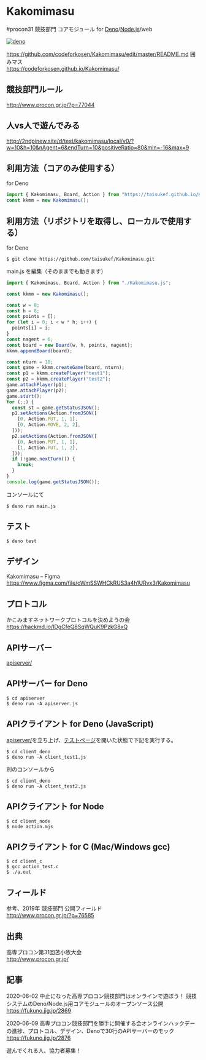 # Kakomimasu
 #procon31 競技部門 コアモジュール for [Deno](https://deno.land/)/[Node.js](https://nodejs.org/ja/)/web  

[![deno](https://taisukef.github.com/denolib/denobadge@1.3.3.svg)](https://deno.land/)  

<!--[![esmodules](https://taisukef.github.com/denolib/esmodulesbadge.svg)](https://developer.mozilla.org/ja/docs/Web/JavaScript/Guide/Modules)-->  
https://github.com/codeforkosen/Kakomimasu/edit/master/README.md
囲みマス  
https://codeforkosen.github.io/Kakomimasu/  

## 競技部門ルール  

http://www.procon.gr.jp/?p=77044  

## 人vs人で遊んでみる

http://2ndpinew.site/d/test/kakomimasu/local/v0/?w=10&h=10&nAgent=6&endTurn=10&positiveRatio=80&min=-16&max=9  

## 利用方法（コアのみ使用する）

for Deno
```typescript
import { Kakomimasu, Board, Action } from "https://taisukef.github.io/Kakomimasu/Kakomimasu.js";
const kkmm = new Kakomimasu();
```

## 利用方法（リポジトリを取得し、ローカルで使用する）

for Deno
```
$ git clone https://github.com/taisukef/Kakomimasu.git
```
main.js を編集（そのままでも動きます）
```javascript
import { Kakomimasu, Board, Action } from "./Kakomimasu.js";

const kkmm = new Kakomimasu();

const w = 8;
const h = 8;
const points = [];
for (let i = 0; i < w * h; i++) {
  points[i] = i;
}
const nagent = 6;
const board = new Board(w, h, points, nagent);
kkmm.appendBoard(board);

const nturn = 10;
const game = kkmm.createGame(board, nturn);
const p1 = kkmm.createPlayer("test1");
const p2 = kkmm.createPlayer("test2");
game.attachPlayer(p1);
game.attachPlayer(p2);
game.start();
for (;;) {
  const st = game.getStatusJSON();
  p1.setActions(Action.fromJSON([
    [0, Action.PUT, 1, 1],
    [0, Action.MOVE, 2, 2],
  ]));
  p2.setActions(Action.fromJSON([
    [0, Action.PUT, 1, 1],
    [1, Action.PUT, 1, 2],
  ]));
  if (!game.nextTurn()) {
    break;
  }
}
console.log(game.getStatusJSON());

```
コンソールにて
```
$ deno run main.js
```

## テスト

```
$ deno test
```

## デザイン
Kakomimasu – Figma  
https://www.figma.com/file/oWmSSWHCkRUS3a4h1URvx3/Kakomimasu  

## プロトコル
かこみますネットワークプロトコルを決めようの会  
https://hackmd.io/IDgCfeQ8SqWQuK9PzkG8xQ  

## APIサーバー

[apiserver/](apiserver)  

## APIサーバー for Deno

```
$ cd apiserver
$ deno run -A apiserver.js
```

## APIクライアント for Deno (JavaScript)

[apiserver/](apiserver)を立ち上げ、[テストページ](http://localhost:8880/game)を開いた状態で下記を実行する。

```
$ cd client_deno
$ deno run -A client_test1.js
```
別のコンソールから
```
$ cd client_deno
$ deno run -A client_test2.js
```

## APIクライアント for Node

```
$ cd client_node
$ node action.mjs
```

## APIクライアント for C (Mac/Windows gcc)

```
$ cd client_c
$ gcc action_test.c
$ ./a.out
```

## フィールド

参考、2019年 競技部門 公開フィールド  
http://www.procon.gr.jp/?p=76585  

## 出典

高専プロコン第31回苫小牧大会  
http://www.procon.gr.jp/  

## 記事

2020-06-02 中止になった高専プロコン競技部門はオンラインで遊ぼう！ 競技システムのDeno/Node.js用コアモジュールのオープンソース公開  
https://fukuno.jig.jp/2869  

2020-06-09 高専プロコン競技部門を勝手に開催する会オンラインハックデーの進捗、プロトコル、デザイン、Denoで30行のAPIサーバーのモック  
https://fukuno.jig.jp/2876  

遊んでくれる人、協力者募集！ 
